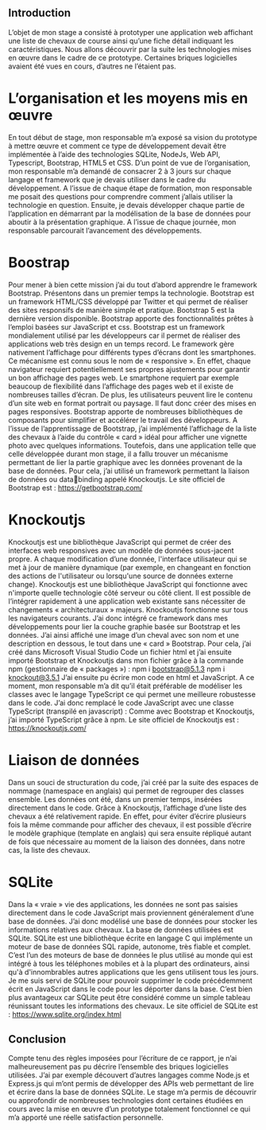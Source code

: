 ## Introduction 
L’objet de mon stage a consisté à prototyper une application web affichant une liste de 
chevaux de course ainsi qu’une fiche détail indiquant les caractéristiques. 
Nous allons découvrir par la suite les technologies mises en œuvre dans le cadre de ce 
prototype. Certaines briques logicielles avaient été vues en cours, d’autres ne l’étaient pas. 
# L’organisation et les moyens mis en œuvre 
En tout début de stage, mon responsable m’a exposé sa vision du prototype à mettre œuvre 
et comment ce type de développement devait être implémentée à l’aide des technologies 
SQLite, NodeJs, Web API, Typescript, Bootstrap, HTML5 et CSS. 
D’un point de vue de l’organisation, mon responsable m’a demandé de consacrer 2 à 3 jours 
sur chaque langage et framework que je devais utiliser dans le cadre du développement. A 
l’issue de chaque étape de formation, mon responsable me posait des questions pour 
comprendre comment j’allais utiliser la technologie en question. 
Ensuite, je devais développer chaque partie de l’application en démarrant par la modélisation 
de la base de données pour aboutir à la présentation graphique. 
A l’issue de chaque journée, mon responsable parcourait l’avancement des développements. 
# Boostrap 
Pour mener à bien cette mission j’ai du tout d’abord apprendre le framework Bootstrap. 
Présentons dans un premier temps la technologie. 
Bootstrap est un framework HTML/CSS développé par Twitter et qui permet de réaliser des 
sites responsifs de manière simple et pratique. Bootstrap 5 est la dernière version disponible. 
Bootstrap apporte des fonctionnalités prêtes à l’emploi basées sur JavaScript et css. 
Bootstrap est un framework mondialement utilisé par les développeurs car il permet de 
réaliser des applications web très design en un temps record. 
Le framework gère nativement l’affichage pour différents types d’écrans dont les 
smartphones. Ce mécanisme est connu sous le nom de « responsive ». En effet, chaque 
navigateur requiert potentiellement ses propres ajustements pour garantir un bon affichage 
des pages web. Le smartphone requiert par exemple beaucoup de flexibilité dans l’affichage 
des pages web et il existe de nombreuses tailles d’écran. De plus, les utilisateurs peuvent lire 
le contenu d’un site web en format portrait ou paysage. Il faut donc créer des mises en pages 
responsives. Bootstrap apporte de nombreuses bibliothèques de composants pour simplifier 
et accélérer le travail des développeurs. 
A l’issue de l’apprentissage de Bootstrap, j’ai implémenté l’affichage de la liste des chevaux à 
l’aide du contrôle « card » idéal pour afficher une vignette photo avec quelques informations. 
Toutefois, dans une application telle que celle développée durant mon stage, il a fallu trouver 
un mécanisme permettant de lier la partie graphique avec les données provenant de la base 
de données. Pour cela, j’ai utilisé un framework permettant la liaison de données ou databinding appelé Knockoutjs. 
Le site officiel de Bootstrap est : https://getbootstrap.com/ 
# Knockoutjs 
Knockoutjs est une bibliothèque JavaScript qui permet de créer des interfaces web 
responsives avec un modèle de données sous-jacent propre. A chaque modification d’une 
donnée, l'interface utilisateur qui se met à jour de manière dynamique (par exemple, en 
changeant en fonction des actions de l'utilisateur ou lorsqu'une source de données externe 
change). 
Knockoutjs est une bibliothèque JavaScript qui fonctionne avec n'importe quelle technologie 
côté serveur ou côté client. Il est possible de l’intégrer rapidement à une application web 
existante sans nécessiter de changements « architecturaux » majeurs. Knockoutjs fonctionne 
sur tous les navigateurs courants. 
J’ai donc intégré ce framework dans mes développements pour lier la couche graphie basée 
sur Bootstrap et les données. J’ai ainsi affiché une image d’un cheval avec son nom et une 
description en dessous, le tout dans une « card » Bootstrap. 
Pour cela, j’ai créé dans Microsoft Visual Studio Code un fichier html et j’ai ensuite importé 
Bootstrap et Knockoutjs dans mon fichier grâce à la commande npm (gestionnaire de 
« packages ») : 
npm i bootstrap@5.1.3 
npm i knockout@3.5.1 
J’ai ensuite pu écrire mon code en html et JavaScript. 
A ce moment, mon responsable m’a dit qu’il était préférable de modéliser les classes avec le 
langage TypeScript ce qui permet une meilleure robustesse dans le code. J’ai donc remplacé 
le code JavaScript avec une classe TypeScript (transpilé en javascript) : 
Comme avec Bootstrap et Knockoutjs, j’ai importé TypeScript grâce à npm. 
Le site officiel de Knockoutjs est : https://knockoutjs.com/ 
# Liaison de données 
Dans un souci de structuration du code, j’ai créé par la suite des espaces de nommage 
(namespace en anglais) qui permet de regrouper des classes ensemble.
Les données ont été, dans un premier temps, insérées directement dans le code.
Grâce à Knockoutjs, l’affichage d’une liste des chevaux a été relativement rapide. En effet, 
pour éviter d’écrire plusieurs fois la même commande pour afficher des chevaux, il est 
possible d’écrire le modèle graphique (template en anglais) qui sera ensuite répliqué autant 
de fois que nécessaire au moment de la liaison des données, dans notre cas, la liste des 
chevaux. 
# SQLite 
Dans la « vraie » vie des applications, les données ne sont pas saisies directement dans le code 
JavaScript mais proviennent généralement d’une base de données. 
J’ai donc modélisé une base de données pour stocker les informations relatives aux chevaux. 
La base de données utilisées est SQLite. 
SQLite est une bibliothèque écrite en langage C qui implémente un moteur de base de 
données SQL rapide, autonome, très fiable et complet. C’est l’un des moteurs de base de 
données le plus utilisé au monde qui est intégré à tous les téléphones mobiles et à la plupart 
des ordinateurs, ainsi qu'à d'innombrables autres applications que les gens utilisent tous les 
jours. 
Je me suis servi de SQLite pour pouvoir supprimer le code précédemment écrit en JavaScript 
dans le code pour les déporter dans la base. C’est bien plus avantageux car SQLite peut être 
considéré comme un simple tableau réunissant toutes les informations des chevaux. 
Le site officiel de SQLite est : https://www.sqlite.org/index.html 
## Conclusion 
Compte tenu des règles imposées pour l’écriture de ce rapport, je n’ai malheureusement pas 
pu décrire l’ensemble des briques logicielles utilisées. J’ai par exemple découvert d’autres 
langages comme Node.js et Express.js qui m’ont permis de développer des APIs web 
permettant de lire et écrire dans la base de données SQLite. 
Le stage m’a permis de découvrir ou approfondir de nombreuses technologies dont certaines 
étudiées en cours avec la mise en œuvre d’un prototype totalement fonctionnel ce qui m’a 
apporté une réelle satisfaction personnelle. 